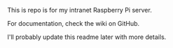 This is repo is for my intranet Raspberry Pi server.

For documentation, check the wiki on GitHub.

I'll probably update this readme later with more details.
